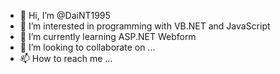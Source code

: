 - 👋 Hi, I’m @DaiNT1995
- 👀 I’m interested in programming with VB.NET and JavaScript
- 🌱 I’m currently learning ASP.NET Webform
- 💞️ I’m looking to collaborate on ...
- 📫 How to reach me ...

<!---
DaiNT1995/DaiNT1995 is a ✨ special ✨ repository because its `README.md` (this file) appears on your GitHub profile.
You can click the Preview link to take a look at your changes.
--->

